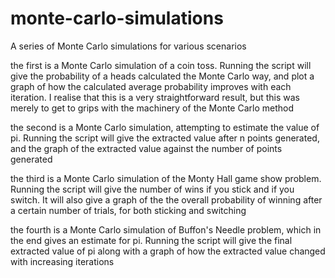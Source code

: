 # monte-carlo-simulations
A series of Monte Carlo simulations for various scenarios

the first is a Monte Carlo simulation of a coin toss. Running the script will give the probability of a heads calculated the Monte Carlo way, and plot a graph of how the calculated average probability improves with each iteration. I realise that this is a very straightforward result, but this was merely to get to grips with the machinery of the Monte Carlo method

the second is a Monte Carlo simulation, attempting to estimate the value of pi. Running the script will give the extracted value after n points generated, and the graph of the extracted value against the number of points generated

the third is a Monte Carlo simulation of the Monty Hall game show problem. Running the script will give the number of wins if you stick and if you switch. It will also give a graph of the the overall probability of winning after a certain number of trials, for both sticking and switching

the fourth is a Monte Carlo simulation of Buffon's Needle problem, which in the end gives an estimate for pi. Running the script will give the final extracted value of pi along with a graph of how the extracted value changed with increasing iterations
